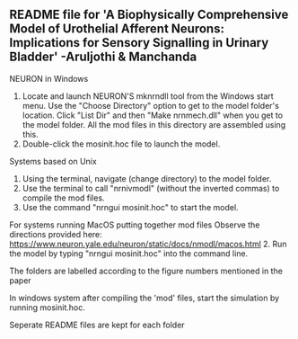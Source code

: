 README file for 'A Biophysically Comprehensive Model of
Urothelial Afferent Neurons: Implications for
Sensory Signalling in Urinary Bladder' -Aruljothi & Manchanda
---

NEURON in Windows
1. Locate and launch NEURON'S mknrndll tool from the Windows start menu. 
Use the "Choose Directory" option to get to the model folder's location. 
Click "List Dir" and then "Make nrnmech.dll" when you get to the model folder.
All the mod files in this directory are assembled using this. 
2. Double-click the mosinit.hoc file to launch the model.

Systems based on Unix
1. Using the terminal, navigate (change directory) to the model folder. 
2. Use the terminal to call "nrnivmodl" (without the inverted commas) to compile the mod files. 
3. Use the command "nrngui mosinit.hoc" to start the model.

For systems running MacOS
putting together mod files Observe the directions provided here: https://www.neuron.yale.edu/neuron/static/docs/nmodl/macos.html 
2. Run the model by typing "nrngui mosinit.hoc" into the command line. 

The folders are labelled according to the figure numbers 
mentioned in the paper

In windows system after compiling the 'mod' files, 
start the simulation by running mosinit.hoc.

Seperate README files are kept for each folder 


